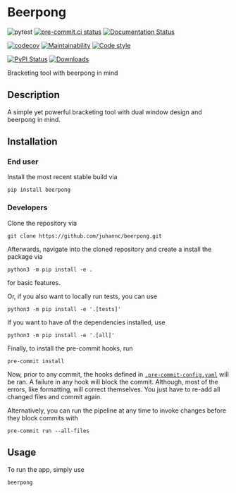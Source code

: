 # Beerpong

![pytest](https://github.com/juhannc/beerpong/actions/workflows/pytest.yml/badge.svg)
[![pre-commit.ci status](https://results.pre-commit.ci/badge/github/juhannc/beerpong/main.svg)](https://results.pre-commit.ci/latest/github/juhannc/beerpong/main)
[![Documentation Status](https://readthedocs.org/projects/beerpong/badge/?version=latest)](https://beerpong.readthedocs.io/en/latest/?badge=latest)

[![codecov](https://codecov.io/gh/juhannc/beerpong/branch/main/graph/badge.svg)](https://codecov.io/gh/juhannc/beerpong)
[![Maintainability](https://api.codeclimate.com/v1/badges/ba14c01e22ad0343af8c/maintainability)](https://codeclimate.com/github/juhannc/beerpong/maintainability)
[![Code style](https://img.shields.io/badge/code%20style-black-000000.svg)](https://github.com/juhannc/beerpong)

[![PyPI Status](https://badge.fury.io/py/beerpong.svg)](https://badge.fury.io/py/beerpong)
[![Downloads](https://static.pepy.tech/badge/beerpong)](https://pepy.tech/project/beerpong)

Bracketing tool with beerpong in mind

## Description

A simple yet powerful bracketing tool with dual window design and beerpong in mind.

## Installation

### End user

Install the most recent stable build via

```shell
pip install beerpong
```

### Developers

Clone the repository via

```shell
git clone https://github.com/juhannc/beerpong.git
```

Afterwards, navigate into the cloned repository and create a install the package via

```shell
python3 -m pip install -e .
```

for basic features.

Or, if you also want to locally run tests, you can use

```shell
python3 -m pip install -e '.[tests]'
```

If you want to have _all_ the dependencies installed, use

```shell
python3 -m pip install -e '.[all]'
```

Finally, to install the pre-commit hooks, run

```shell
pre-commit install
```

Now, prior to any commit, the hooks defined in [`.pre-commit-config.yaml`](./.pre-commit-config.yaml) will be ran.
A failure in any hook will block the commit.
Although, most of the errors, like formatting, will correct themselves.
You just have to re-add all changed files and commit again.

Alternatively, you can run the pipeline at any time to invoke changes before they block commits with

```shell
pre-commit run --all-files
```

## Usage

To run the app, simply use

```shell
beerpong
```

